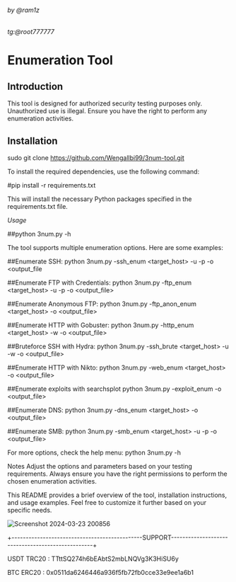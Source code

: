 ######   by @ram1z  #########
######   tg:@root777777 ######



# Enumeration Tool

## Introduction
This tool is designed for authorized security testing purposes only. Unauthorized use is illegal. Ensure you have the right to perform any enumeration activities.

## Installation
sudo git clone https://github.com/Wengallbi99/3num-tool.git

To install the required dependencies, use the following command:

#pip install -r requirements.txt

This will install the necessary Python packages specified in the requirements.txt file.




*Usage*

##python 3num.py -h

The tool supports multiple enumeration options. Here are some examples:

##Enumerate SSH:
python 3num.py -ssh_enum <target_host> -u <username> -p <password> -o <output_file

##Enumerate FTP with Credentials:
python 3num.py -ftp_enum <target_host> -u <username> -p <password> -o <output_file>

##Enumerate Anonymous FTP:
python 3num.py -ftp_anon_enum <target_host> -o <output_file>

##Enumerate HTTP with Gobuster:
python 3num.py -http_enum <target_host> -w <wordlist> -o <output_file>

##Bruteforce SSH with Hydra:
python 3num.py -ssh_brute <target_host> -u <username> -w <wordlist> -o <output_file>

##Enumerate HTTP with Nikto:
python 3num.py -web_enum <target_host> -o <output_file>

##Enumerate exploits with searchsplot
python 3num.py -exploit_enum <target> -o <output_file>

##Enumerate DNS:
python 3num.py -dns_enum <target_host> -o <output_file>

##Enumerate SMB:
python 3num.py -smb_enum <target_host> -u <username> -p <password> -o <output_file>


For more options, check the help menu:
python 3num.py -h


Notes
Adjust the options and parameters based on your testing requirements.
Always ensure you have the right permissions to perform the chosen enumeration activities.


This README provides a brief overview of the tool, installation instructions, and usage examples. Feel free to customize it further based on your specific needs.


![Screenshot 2024-03-23 200856](https://github.com/Wengallbi99/3num-tool/assets/161370632/bd042a55-74b3-4c72-95ee-c918a4af49e2)

+----------------------------------------------SUPPORT--------------------------------------------------+


USDT TRC20 : TTttSQ274h6bEAbtS2mbLNQVg3K3HiSU6y

BTC ERC20  : 0x0511da6246446a936f5fb72fb0cce33e9ee1a6b1
